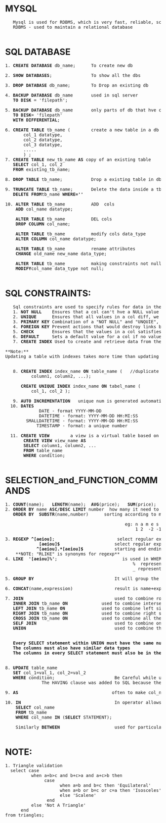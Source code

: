# MYSQL

  <pre>
   Mysql is used for RDBMS, which is very fast, reliable, scalable, and easy to use and cross platform
   RDBMS - used to maintain a relational database
  </pre>

# SQL DATABASE

   <pre>
1. <b>CREATE DATABASE</b> db_name;      To create new db

2. <b>SHOW DATABASES</b>;               To show all the dbs

3. <b>DROP DATABASE</b> db_name;        To Drop an existing db

4. <b>BACKUP DATABASE</b> db_name       used in sql server
   <b>TO DISK</b> = 'filepath';

5. <b>BACKUP DATABASE</b> db_name       only parts of db that hve changed reduces the backup time( since only changes are backed up)
   <b>TO DISK</b>= 'filepath'
   <b>WITH DIFFERENTIAL</b>;

6. <b>CREATE TABLE</b> tb_name (        create a new table in a db
       col_1 datatype,
       col_2 datatype,
       col_3 datatype,
       .....
       ) ;
7. <b>CREATE TABLE</b> new_tb_name <b>AS</b> copy of an existing table
   <b>SELECT</b> col_1, col_2
   <b>FROM</b> existing_tb_name;

8. <b>DROP TABLE</b> tb_name;           Drop a existing table in db

9. <b>TRUNCATE TABLE</b> tb_name;       Delete the data inside a tb and free the space
   <b>DELETE FROM</b>tb_name <b>WHERE=''</b>

10. <b>ALTER TABLE</b> tb_name          ADD  cols
    <b>ADD</b> col_name datatype;
    
    <b>ALTER TABLE</b> tb_name          DEL cols
    <b>DROP COLUMN</b> col_name;
    
    <b>ALTER TABLE</b> tb_name          modify cols data_type
    <b>ALTER COLUMN</b> col_name datatype;
    
    <b>ALTER TABLE</b> tb_name          rename attributes 
    <b>CHANGE</b> old_name new_name data_type; 
    
    <b>ALTER TABLE</b> tb_name          making constraints not null
    <b>MODIFY</b>col_name data_type not null;
   </pre>

# SQL CONSTRAINTS:

   <pre>
   Sql constraints are used to specify rules for data in the table(limit the type of data that can go into table-ensures accuracy, col costraints apply to col only where as table constraints apply to whole table)
   1. <b>NOT NULL</b>    Ensures that a col can't hve a NULL value	
   2. <b>UNIQUE</b>      Ensures that all values in a col diff, we can have many unique constraints in table
   3. <b>PRIMARY KEY</b> Combination of a "NOT NULL" and "UNQUIE", we can have only 1 primary key constraints in table(consist of single or multiple attributes)
   4. <b>FOREIGN KEY</b> Prevent actions that would destroy links btw tables, the table with this key is called child table and referencing table is called parent used for referential integerity 
   5. <b>CHECK</b>       Ensures that the values in a col satisfies a specific condition(limits the value range)
   6. <b>DEFAULT</b>     Sets a default value for a col if no value is specified(used to insert system values, by using functions "GETDATE()" )
   7. <b>CREATE INDEX</b> Used to create and retrieve data from the database very quickly

**Note:** 
Updating a table with indexes takes more time than updating a table without (because the indexes also need an update). So, only create indexes on columns that will be frequently searched against.
   
   
   8. <b>CREATE INDEX</b> index_name <b>ON</b> table_name (   //duplicate values are allowed
	      column1, column2, ...);
	      
      <b>CREATE UNIQUE INDEX</b> index_name <b>ON</b> tabel_name (
	      col_1, col_2 );
	      
   9. <b>AUTO INCREMENTATION</b>   unique num is generated automatically when a new record is inserted default value is 1
  10. <b>DATES</b>
			 DATE - format YYYY-MM-DD
		     DATETIME - format: YYYY-MM-DD HH:MI:SS
		SMALLDATETIME - format: YYYY-MM-DD HH:MI:SS
		    TIMESTAMP - format: a unique number 
	    
  11. <b>CREATE VIEW</b>        a view is a virtual table based on the result -set of an SQL statement.
       <b>CREATE VIEW</b> view_name <b>AS</b>
       <b>SELECT</b> column1, column2, ... 
       <b>FROM</b> table_name
       <b>WHERE</b> condition;
   </pre>

# SELECTION_and_FUNCTION_COMMANDS

  <pre>
1. <b>COUNT</b>(name);   <b>LENGTH</b>(name);  <b>AVG</b>(price);   <b>SUM</b>(price);
2. <b>ORDER BY</b> name <b>ASC/DESC LIMIT</b> number  how many it need to select after sorting
   <b>ORDER BY  SUBSTR</b>(name,number)      sorting according to matching how many char 
                                         
                                              eg: n a m e s
                                                  1 2  -2 -1 
                                               
3. <b>REGEXP ^[aeiou]</b>;                        select regular expression where starting with vowels 
             <b>[aeiou]$</b>                     select regular expression where ending with vowels 
            <b>^[aeiou].*[aeiou]$</b>            starting and ending with vowels	
    **NOTE: "RLIKE" is synonyms for regexp**
4. <b>LIKE  '[aeiou]%'</b>;                         is used in WHERE clause used for searching patterns 
                                                 %  represents 1 or more char to search
                                                 _ represents single char 
                      
5. <b>GROUP BY</b>                               It will group the all the same things together and used for aggregate functions

6. <b>CONCAT</b>(name,expression)                result is name+expression

7. <b>JOIN</b>                                   used to combine rows from 2 or more tables
   <b>INNER JOIN</b> tb_name <b>ON</b>             used to combine intersection things
   <b>LEFT JOIN</b> tb_name <b>ON</b>              used to combine left side things matches with rgt
   <b>RIGHT JOIN</b> tb_name <b>ON</b>             used to combine right side things matches with left
   <b>CROSS JOIN</b> tb_name <b>ON</b>             used to combine all the records from both the table
   <b>SELF JOIN</b>                              used to combine on its own
   <b>UNION</b>                                  used to combine the result-set of 2 or more select statements
   
   <b>
   Every SELECT statement within UNION must have the same number of columns
   The columns must also have similar data types
   The columns in every SELECT statement must also be in the same order
   </b>
   
8. <b>UPDATE</b> table_name
   <b>SET</b> col_1=val_1, col_2=val_2
   <b>WHERE</b> condition;                       Be Careful while updating otherwise it will update all records
              The HAVING clause was added to SQL because the WHERE keyword cannot be used with aggregate functions.
    
9. <b>AS</b>                                    often to make col_names more readable(alternate name its like alias)

10. <b>IN</b>                                    In operator allows you to specify multiple values in a WHERE clause.
    <b>SELECT</b> col_name
    <b>FROM</b> tb_name
    <b>WHERE</b> col_name <b>IN</b> (<b>SELECT</b> STATEMENT);
    
    Similarly <b>BETWEEN</b>                     used for particular range
    </pre>

# NOTE:

  <pre>
1. Triangle validation
  select case
          when a+b>c and b+c>a and a+c>b then
               case 
                     when a=b and b=c then 'Equilateral'
                     when a=b or b=c or c=a then 'Isosceles'
                     else 'Scalene'
                end
          else 'Not A Triangle'
      end
from triangles;
  </pre>
